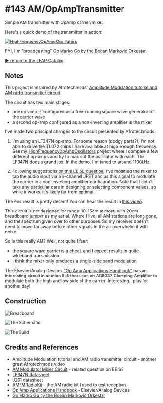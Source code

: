 # #143 AM/OpAmpTransmitter

Simple AM transmitter with OpAmp carrier/mixer.

Here's a quick demo of the transmitter in action:

[![HighFrequencyOpAmpOscillators](https://img.youtube.com/vi/X9KKxh5PliQ/0.jpg)](https://www.youtube.com/watch?v=X9KKxh5PliQ)

FYI, I'm "broadcasting"
[Go Marko Go by the Boban Marković Orkestar](http://www.amazon.com/gp/product/B008AZYPYY/ref=as_li_tl?ie=UTF8&camp=1789&creative=390957&creativeASIN=B008AZYPYY&linkCode=as2&tag=itsaprli-20&linkId=65VCNMDL6DCRUFVI).


[:arrow_forward: return to the LEAP Catalog](https://leap.tardate.com)

## Notes

This project is inspired by Afrotechmods'
[Amplitude Modulation tutorial and AM radio transmitter circuit](https://youtu.be/3I_e7gIyfQg).

The circuit has two main stages:
* one op-amp is configured as a free-running square wave generator of the carrier wave
* a second op-amp configured as a non-inverting amplifier is the mixer

I've made two principal changes to the circuit presented by Afrotechmods:

1. I'm using an LF347N op-amp. For some reason (dodgy parts?), I'm not able to drive the TL072 chips I have available at high enough frequency.
See my [HighFrequencyOpAmpOscillators](../../HighFrequencyOpAmpOscillators) project where I compare a few different op-amps and try to max out the oscillator with each. The LF347N does a grand job. In the demo, I'm tuned to around 1100kHz.

2. Following suggestions [on this EE.SE question](http://electronics.stackexchange.com/questions/74351/am-modulator-mixer-circuit),
I've modified the mixer to tap the audio input via a n-channel JFET and us this signal to modulate the carrier in a non-inverting amplifier configuration.
Note that I didn't take any particular care in designing or selecting component values, so while it works, it's likely far from optimal.

The end result is pretty decent! You can hear the result in [this video](https://www.youtube.com/watch?v=X9KKxh5PliQ).

This circuit is not designed for range: 10-15cm at most, with 20cm breadboard jumper as my aerial.
Where I live, all AM stations are long gone, and the spectrum given over to other purposes.
So my receiver doesn't need to move far away before other signals in the air overwhelm it with noise.

So is this really AM? Well, not quite I fear:

* the square wave carrier is a cheat, and I expect results in quite wideband transmission
* I think the mixer only produces a single-side band modulation

The Elsevier/Analog Devices
["Op Amp Applications Handbook"](http://www.analog.com/library/analogDialogue/archives/39-05/op_amp_applications_handbook.html)
has an interesting circuit in section 6-5 that uses an AD8037 Clamping Amplifier to modulate both the high and low side of the carrier.
Interesting.. play for another day!

## Construction

![Breadboard](./assets/OpAmpTransmitter_bb.jpg?raw=true)

![The Schematic](./assets/OpAmpTransmitter_schematic.jpg?raw=true)

![The Build](./assets/OpAmpTransmitter_build.jpg?raw=true)

## Credits and References
* [Amplitude Modulation tutorial and AM radio transmitter circuit](https://youtu.be/3I_e7gIyfQg) - another great Afrotechmods video
* [AM Modulator Mixer Circuit](http://electronics.stackexchange.com/questions/74351/am-modulator-mixer-circuit) - related question on EE.SE
* [LF347N datasheet](https://www.futurlec.com/Linear/LF347N.shtml)
* [J201 datasheet](https://www.futurlec.com/Transistors/J201.shtml)
* [AMFMRadioKit](../../AMFMRadioKit) - the AM radio kit I used to test reception
* [Op Amp Applications Handbook](http://www.analog.com/library/analogDialogue/archives/39-05/op_amp_applications_handbook.html) - Elsevier/Analog Devices
* [Go Marko Go by the Boban Marković Orkestar](http://www.amazon.com/gp/product/B008AZYPYY/ref=as_li_tl?ie=UTF8&camp=1789&creative=390957&creativeASIN=B008AZYPYY&linkCode=as2&tag=itsaprli-20&linkId=65VCNMDL6DCRUFVI)
